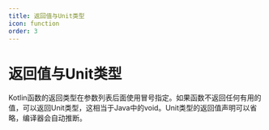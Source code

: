 ```yaml
---
title: 返回值与Unit类型
icon: function
order: 3
---
```


# 返回值与Unit类型

Kotlin函数的返回类型在参数列表后面使用冒号指定。如果函数不返回任何有用的值，可以返回Unit类型，这相当于Java中的void。Unit类型的返回值声明可以省略，编译器会自动推断。
